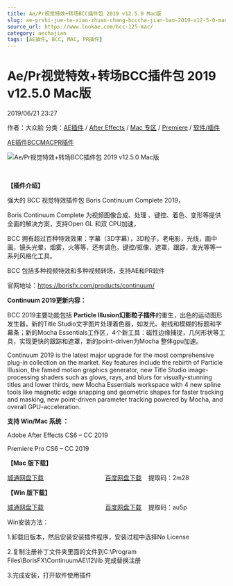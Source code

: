 ```yaml
---
title: Ae/Pr视觉特效+转场BCC插件包 2019 v12.5.0 Mac版
slug: ae-prshi-jue-te-xiao-zhuan-chang-bcccha-jian-bao-2019-v12-5-0-macban
source_url: https://www.lookae.com/bcc-125-mac/
category: aechajian
tags: [AE插件, BCC, MAC, PR插件]
---
```

# Ae/Pr视觉特效+转场BCC插件包 2019 v12.5.0 Mac版

2019/06/21 23:27

作者：大众脸
分类：[AE插件](https://www.lookae.com/after-effects/aechajian/) / [After Effects](https://www.lookae.com/after-effects/) / [Mac 专区](https://www.lookae.com/mac-osx/) / [Premiere](https://www.lookae.com/qitarjcj/premierezy/) / [软件/插件](https://www.lookae.com/qitarjcj/)

[AE插件](https://www.lookae.com/tag/ae%e6%8f%92%e4%bb%b6/)[BCC](https://www.lookae.com/tag/bcc/)[MAC](https://www.lookae.com/tag/mac/)[PR插件](https://www.lookae.com/tag/pr%e6%8f%92%e4%bb%b6/)

![Ae/Pr视觉特效+转场BCC插件包 2019 v12.5.0 Mac版](https://www.lookae.com/wp-content/uploads/2019/02/BCC-2019-AE.jpg "Ae/Pr视觉特效+转场BCC插件包 2019 v12.5.0 Mac版-LookAE.com")

[﻿](https://cloud.video.taobao.com//play/u/705956171/p/1/e/6/t/1/213739335488.mp4?_=1")

**【插件介绍】**

强大的 BCC 视觉特效插件包 Boris Continuum Complete 2019，

Boris Continuum Complete 为视频图像合成、处理 、键控、着色、变形等提供全面的解决方案，支持Open GL 和双 CPU加速，

BCC 拥有超过百种特效效果：字幕（3D字幕），3D粒子，老电影，光线，画中画，镜头光晕，烟雾，火等等，还有调色，键控/抠像，遮罩，跟踪，发光等等一系列风格化工具。

BCC 包括多种视频特效和多种视频转场，支持AE和PR软件

官网地址：https://borisfx.com/products/continuum/

**Continuum 2019更新内容：**

BCC 2019主要功能包括 **Particle Illusion幻影粒子插件**的重生，出色的运动图形发生器，新的Title Studio文字图片处理着色器，如发光、射线和模糊的标题和字幕条；新的Mocha Essentials工作区，4个新工具：磁性边缘捕捉，几何形状等工具，实现更快的跟踪和遮罩，新的point-driven为Mocha 整体gpu加速。

Continuum 2019 is the latest major upgrade for the most comprehensive plug-in collection on the market. Key features include the rebirth of Particle Illusion, the famed motion graphics generator, new Title Studio image-processing shaders such as glows, rays, and blurs for visually-stunning titles and lower thirds, new Mocha Essentials workspace with 4 new spline tools like magnetic edge snapping and geometric shapes for faster tracking and masking, new point-driven parameter tracking powered by Mocha, and overall GPU-acceleration.

**支持 Win/Mac 系统 ：**

Adobe After Effects CS6 – CC 2019

Premiere Pro CS6 – CC 2019

**【Mac 版下载】**

[城通网盘下载](https://lookae.ctfile.com/fs/680462-383969017)                                    [百度网盘下载](https://pan.baidu.com/s/1EdfSYd9n3xx5akUTJht6qQ)    提取码：2m28

**【Win 版下载】**

[城通网盘下载](https://lookae.ctfile.com/fs/680462-383152868)                                    [百度网盘下载](https://pan.baidu.com/s/1gO06iHylJR1rbcPvnJ_RyA)    提取码：au5p

Win安装方法：

1.卸载旧版本，然后安装安装插件程序，安装过程中选择No License

2.复制注册补丁文件夹里面的文件到C:\Program Files\BorisFX\ContinuumAE\12\lib 完成替换注册

3.完成安装，打开软件使用插件
